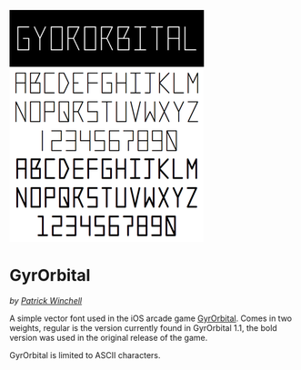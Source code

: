 ![GyrOrbital](/specimen.png)

GyrOrbital
========
_by [Patrick Winchell](http://tekgo.org)_

A simple vector font used in the iOS arcade game [GyrOrbital](http://gyrorbital.com). Comes in two weights, regular is the version currently found in GyrOrbital 1.1, the bold version was used in the original release of the game.

GyrOrbital is limited to ASCII characters.